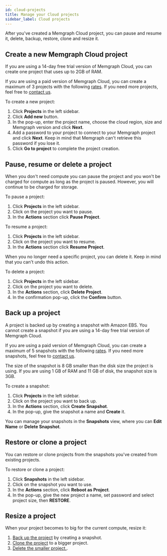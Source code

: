 ```yaml
---
id: cloud-projects
title: Manage your Cloud projects
sidebar_label: Cloud projects
---
```


After you've created a Memgraph Cloud project, you can pause and resume it,
delete, backup, restore, clone and resize it.

## Create a new Memgraph Cloud project

If you are using a 14-day free trial version of Memgraph Cloud, you can create
one project that uses up to 2GB of RAM. 

If you are using a paid version of Memgraph Cloud, you can create a maximum of 3
projects with the following [rates](payment). If you need more projects, feel free to
[contact us](/memgraph/help_center). 

To create a new project:

1. Click **Projects** in the left sidebar.
2. Click **Add new** button.
3. In the pop-up, enter the project name, choose the cloud region, size and
   Memgraph version and click **Next**.
4. Add a password to your project to connect to your Memgraph project and click
   **Next**. Keep in mind that Memgraph can't retrieve this password if you lose
   it. 
5. Click **Go to project** to complete the project creation.

## Pause, resume or delete a project

When you don't need compute you can pause the project and you won't be charged
for compute as long as the project is paused. However, you will continue to be
charged for storage.

To pause a project:
1. Click **Projects** in the left sidebar.
2. Click on the project you want to pause.
3. In the **Actions** section click **Pause Project**.

To resume a project:
1. Click **Projects** in the left sidebar.
2. Click on the project you want to resume.
3. In the **Actions** section click **Resume Project**.

When you no longer need a specific project, you can delete it. Keep in mind that
you can't undo this action.

To delete a project:
1. Click **Projects** in the left sidebar.
2. Click on the project you want to delete.
3. In the **Actions** section, click **Delete Project**.
4. In the confirmation pop-up, click the **Confirm** button.

## Back up a project

A project is backed up by creating a snapshot with Amazon EBS. You cannot create a
snapshot if you are using a 14-day free trial version of Memgraph Cloud.

If you are using a paid version of Memgraph Cloud, you can create a maximum of 5
snapshots with the following [rates](payment). If you need more snapshots,
feel free to [contact us](/memgraph/help_center). 

The size of the snapshot is 8 GB smaller than the disk size the project is
using. If you are using 1 GB of RAM and 11 GB of disk, the snapshot size is 3GB. 

To create a snapshot:
1. Click **Projects** in the left sidebar.
2. Click on the project you want to back up.
3. In the **Actions** section, click **Create Snapshot**.
4. In the pop-up, give the snapshot a name and **Create** it.

You can manage your snapshots in the **Snapshots** view, where you can **Edit
Name** or **Delete Snapshot**.

## Restore or clone a project

You can restore or clone projects from the snapshots you've created from
existing projects.

To restore or clone a project:
1. Click **Snapshots** in the left sidebar.
2. Click on the snapshot you want to use.
3. In the **Actions** section, click **Reboot as Project**.
4. In the pop-up, give the new project a name, set password and select project
   size, then **RESTORE**.
   
## Resize a project

When your project becomes to big for the current compute, resize it:

1. [Back up the project](#back-up-a-project) by creating a snapshot.
2. [Clone the project](#restore-or-clone-a-project) to a bigger project.
3. [Delete the smaller project.](#pause-resume-or-delete-a-project).

